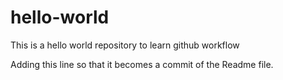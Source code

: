 # hello-world
This is a hello world repository to learn github workflow

Adding this line so that it becomes a commit of the Readme file.
